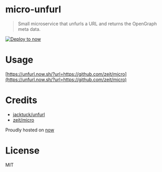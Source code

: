 # micro-unfurl
> Small microservice that unfurls a URL and returns the OpenGraph meta data.

[![Deploy to now](https://deploy.now.sh/static/button.svg)](https://deploy.now.sh/?repo=https://github.com/beeman/micro-unfurl)

# Usage
[https://unfurl.now.sh/?url=https://github.com/zeit/micro](https://unfurl.now.sh/?url=https://github.com/zeit/micro)

# Credits

- [jacktuck/unfurl](https://github.com/jacktuck/unfurl) 
- [zeit/micro](https://github.com/zeit/micro) 

Proudly hosted on [now](https://zeit.co/now)

# License

MIT
